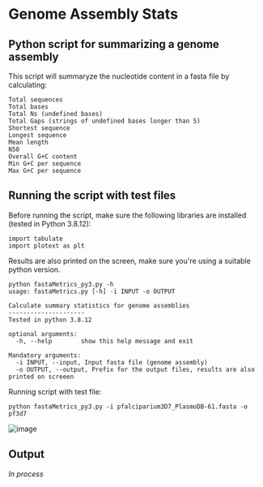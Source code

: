 # Genome Assembly Stats
## Python script for summarizing a genome assembly

This script will summaryze the nucleotide content in a fasta file by calculating:

```
Total sequences
Total bases
Total Ns (undefined bases)
Total Gaps (strings of undefined bases longer than 5)
Shortest sequence
Longest sequence
Mean length
N50
Overall G+C content
Min G+C per sequence
Max G+C per sequence
```
## Running the script with test files

Before running the script, make sure the following libraries are installed (tested in Python 3.8.12):

```
import tabulate
import plotext as plt
```
Results are also printed on the screen, make sure you're using a suitable python version.

```
python fastaMetrics_py3.py -h 
usage: fastaMetrics.py [-h] -i INPUT -o OUTPUT

Calculate summary statistics for genome assemblies
---------------------
Tested in python 3.8.12

optional arguments:
  -h, --help        show this help message and exit

Mandatory arguments:
  -i INPUT, --input, Input fasta file (genome assembly)
  -o OUTPUT, --output, Prefix for the output files, results are also printed on screeen
```
Running script with test file:

```
python fastaMetrics_py3.py -i pfalciparium3D7_PlasmoDB-61.fasta -o pf3d7
```

![image](https://user-images.githubusercontent.com/45425927/219796445-5bcce619-68b8-44d5-927a-ac0391bf8917.png)


## Output

*In process*
